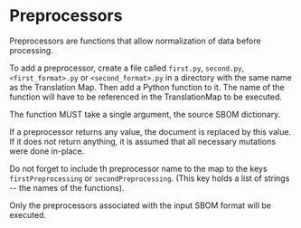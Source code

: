 # Preprocessors

Preprocessors are functions that allow normalization of data before processing.

To add a preprocessor, create a file called `first.py`, `second.py`, `<first_format>.py`
or `<second_format>.py` in a directory with the same name as the Translation Map. Then
add a Python function to it. The name of the function will have to be referenced in
the TranslationMap to be executed.

The function MUST take a single argument, the source SBOM dictionary.

If a preprocessor returns any value, the document is replaced by this value.
If it does not return anything, it is assumed that all necessary mutations
were done in-place.

Do not forget to include th preprocessor name to the map to the keys `firstPreprocessing`
or `secondPreprocessing`. (This key holds a list of strings -- the names of the functions).

Only the preprocessors associated with the input SBOM format will be executed.
